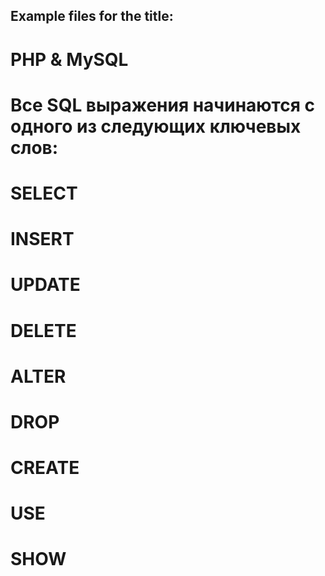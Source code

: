 ## Example files for the title:  
  
# PHP & MySQL
# Все SQL выражения начинаются с одного из следующих ключевых слов:

# SELECT
# INSERT
# UPDATE
# DELETE
# ALTER
# DROP
# CREATE
# USE
# SHOW
